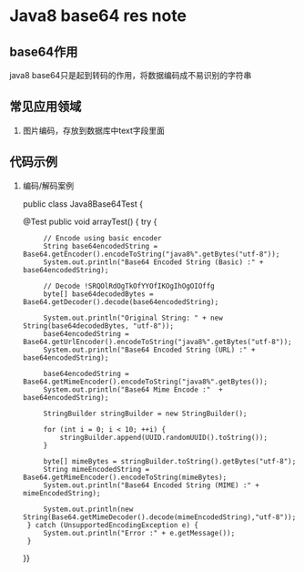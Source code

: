 # Java8 base64 res note #

## base64作用 ##

java8 base64只是起到转码的作用，将数据编码成不易识别的字符串

## 常见应用领域 ##
1. 图片编码，存放到数据库中text字段里面

## 代码示例 ##
1. 编码/解码案例

    public class Java8Base64Test {

	@Test
	public void arrayTest() {
		try {

			// Encode using basic encoder
			String base64encodedString = Base64.getEncoder().encodeToString("java8%".getBytes("utf-8"));
			System.out.println("Base64 Encoded String (Basic) :" + base64encodedString);

			// Decode !SRQOlRdOgTkOfYYOfIKOgIhOgOIOffg
			byte[] base64decodedBytes = Base64.getDecoder().decode(base64encodedString);

			System.out.println("Original String: " + new String(base64decodedBytes, "utf-8"));
			base64encodedString = Base64.getUrlEncoder().encodeToString("java8%".getBytes("utf-8"));
			System.out.println("Base64 Encoded String (URL) :" + base64encodedString);
			
			base64encodedString = Base64.getMimeEncoder().encodeToString("java8%".getBytes());
			System.out.println("Base64 Mime Encode :"  + base64encodedString);

			StringBuilder stringBuilder = new StringBuilder();

			for (int i = 0; i < 10; ++i) {
				stringBuilder.append(UUID.randomUUID().toString());
			}

			byte[] mimeBytes = stringBuilder.toString().getBytes("utf-8");
			String mimeEncodedString = Base64.getMimeEncoder().encodeToString(mimeBytes);
			System.out.println("Base64 Encoded String (MIME) :" + mimeEncodedString);
			
			System.out.println(new String(Base64.getMimeDecoder().decode(mimeEncodedString),"utf-8"));
		} catch (UnsupportedEncodingException e) {
			System.out.println("Error :" + e.getMessage());
		}
	}}

